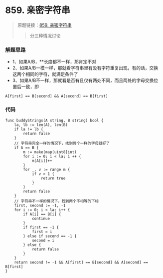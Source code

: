 # 859. 亲密字符串
> 原题链接：[859. 亲密字符串](https://leetcode-cn.com/problems/buddy-strings/)
>> 分三种情况讨论

### 解题思路
* 1、如果A/B，**长度都不一样，那肯定不对
* 2、如果A/B一模一样，那就看字符串里有没有字符重复出现，有的话，交换这两个相同的字符，就满足条件了
* 3、如果A/B不一样，那就看是否有且仅有两处不同，而且两处的字母交换位置后一致，即
```
A[first] == B[second] && A[second] == B[first]
```

### 代码
```golang
func buddyStrings(A string, B string) bool {
	la, lb := len(A), len(B)
	if la != lb {
		return false
	}
	// 字符串完全一样的情况下，找到两个一样的字母就好了
	if A == B {
		m := make(map[uint8]int)
		for i := 0; i < la; i ++ {
			m[A[i]]++
		}
		for _, v := range m {
			if v > 1 {
				return true
			}
		}
		return false
	}
	// 字符串不一样的情况下，找到两个不相等的下标
	first, second := -1, -1
	for i := 0; i < la; i++ {
		if A[i] == B[i] {
			continue
		}
		if first == -1 {
			first = i
		} else if second == -1 {
			second = i
		} else {
			return false
		}
	}
	return second != -1 && A[first] == B[second] && A[second] == B[first]
}
```